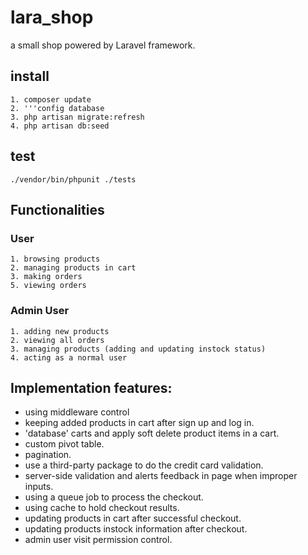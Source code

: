 # lara_shop
a small shop powered by Laravel framework.

## install
	1. composer update
	2. '''config database
	3. php artisan migrate:refresh
	4. php artisan db:seed

## test
	./vendor/bin/phpunit ./tests
	
## Functionalities
### User
	1. browsing products	
	2. managing products in cart
	3. making orders
	5. viewing orders 


### Admin User
	1. adding new products
	2. viewing all orders
	3. managing products (adding and updating instock status)
	4. acting as a normal user

## Implementation features:

* using middleware control
* keeping added products in cart after sign up and log in.
* 'database' carts and apply soft delete product items in a cart.
* custom pivot table.
* pagination.
* use a third-party package to do the credit card validation.
* server-side validation and alerts feedback in page when improper inputs.
* using a queue job to process the checkout.
* using cache to hold checkout results.
* updating products in cart after successful checkout.
* updating products instock information after checkout.
* admin user visit permission control.
	

